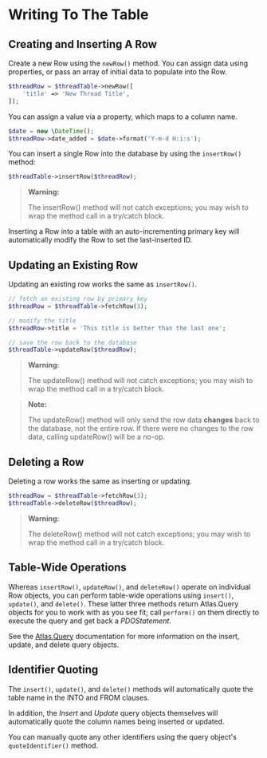 # Writing To The Table

## Creating and Inserting A Row

Create a new Row using the `newRow()` method. You can assign data using
properties, or pass an array of initial data to populate into the Row.

```php
$threadRow = $threadTable->newRow([
    'title' => 'New Thread Title',
]);
```

You can assign a value via a property, which maps to a column name.

```php
$date = new \DateTime();
$threadRow->date_added = $date->format('Y-m-d H:i:s');
```

You can insert a single Row into the database by using the `insertRow()` method:

```php
$threadTable->insertRow($threadRow);
```

> **Warning:**
>
> The insertRow() method will not catch exceptions; you may wish to wrap the
> method call in a try/catch block.

Inserting a Row into a table with an auto-incrementing primary key will
automatically modify the Row to set the last-inserted ID.

## Updating an Existing Row

Updating an existing row works the same as `insertRow()`.

```php
// fetch an existing row by primary key
$threadRow = $threadTable->fetchRow(3);

// modify the title
$threadRow->title = 'This title is better than the last one';

// save the row back to the database
$threadTable->updateRow($threadRow);
```

> **Warning:**
>
> The updateRow() method will not catch exceptions; you may wish to wrap the
> method call in a try/catch block.

> **Note:**
>
> The updateRow() method will only send the row data **changes** back to the
> database, not the entire row. If there were no changes to the row data,
> calling updateRow() will be a no-op.

## Deleting a Row

Deleting a row works the same as inserting or updating.

```php
$threadRow = $threadTable->fetchRow(3);
$threadTable->deleteRow($threadRow);
```

> **Warning:**
>
> The deleteRow() method will not catch exceptions; you may wish to wrap the
> method call in a try/catch block.


## Table-Wide Operations

Whereas `insertRow()`, `updateRow()`, and `deleteRow()` operate on individual
Row objects, you can perform table-wide operations using `insert()`, `update()`,
and `delete()`. These latter three methods return Atlas.Query objects for you
to work with as you see fit; call `perform()` on them directly to execute the
query and get back a _PDOStatement_.

See the [Atlas.Query](/cassini/query/) documentation for more information on
the insert, update, and delete query objects.

## Identifier Quoting

The `insert()`, `update()`, and `delete()` methods will automatically quote the
table name in the INTO and FROM clauses.

In addition, the _Insert_ and _Update_ query objects themselves will
automatically quote the column names being inserted or updated.

You can manually quote any other identifiers using the query object's
`quoteIdentifier()` method.
